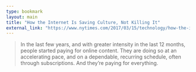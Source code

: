 ```yaml
---
type: bookmark
layout: main
title: "How the Internet Is Saving Culture, Not Killing It"
external_link: "https://www.nytimes.com/2017/03/15/technology/how-the-internet-is-saving-culture-not-killing-it.html"
---
```

> In the last few years, and with greater intensity in the last 12 months, people started paying for online content. They are doing so at an accelerating pace, and on a dependable, recurring schedule, often through subscriptions. And they’re paying for everything.

